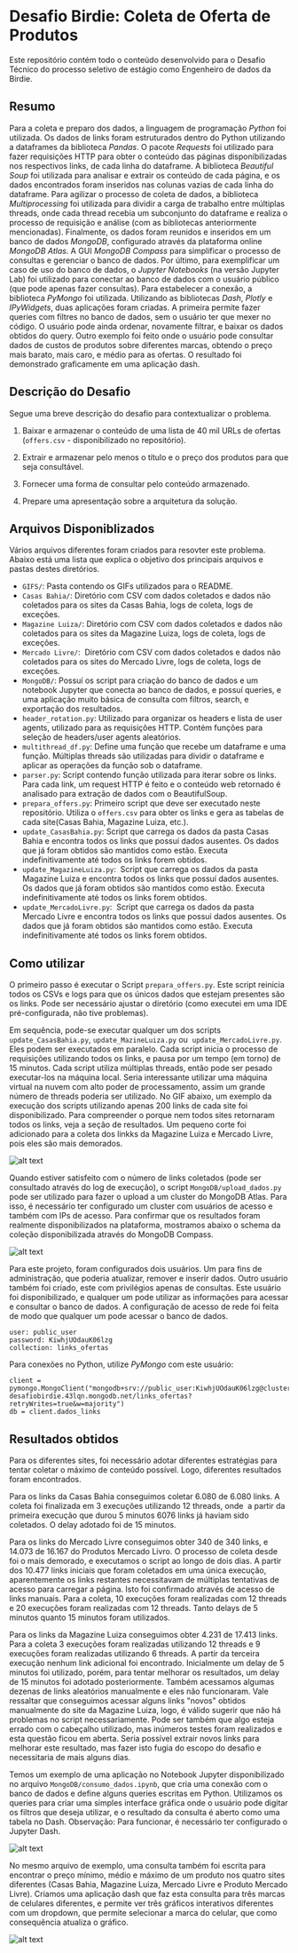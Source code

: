 # Desafio Birdie: Coleta de Oferta de Produtos
Este repositório contém todo o conteúdo desenvolvido para o Desafio Técnico do processo seletivo de estágio como Engenheiro de dados da Birdie. 

## Resumo

Para a coleta e preparo dos dados, a linguagem de programação *Python* foi utilizada. Os dados de links foram estruturados dentro do Python utilizando a dataframes da biblioteca *Pandas*. O pacote *Requests*  foi utilizado para fazer requisições HTTP para obter o conteúdo das páginas disponibilizadas nos respectivos links, de cada linha do dataframe. A biblioteca *Beautiful Soup* foi utilizada para analisar e extrair os conteúdo de cada página, e os dados encontrados foram inseridos nas colunas vazias de cada linha do dataframe. Para agilizar o processo de coleta de dados, a biblioteca *Multiprocessing* foi utilizada para dividir a carga de trabalho entre múltiplas threads, onde cada thread recebia um subconjunto do dataframe e realiza o processo de requisição e análise (com as bibliotecas anteriormente mencionadas). Finalmente, os dados foram reunidos e inseridos em um banco de dados *MongoDB*, configurado através da plataforma online *MongoDB Atlas*.  A GUI *MongoDB Compass* para simplificar o processo de consultas e gerenciar o banco de dados. Por último, para exemplificar um caso de uso do banco de dados, o *Jupyter Notebooks* (na versão Jupyter Lab) foi utilizado para conectar ao banco de dados com o usuário público (que pode apenas fazer consultas). Para estabelecer a conexão, a biblioteca *PyMongo* foi utilizada. Utilizando as bibliotecas *Dash*, *Plotly* e *IPyWidgets*, duas aplicações foram criadas. A primeira permite fazer queries com filtres no banco de dados, sem o usuário ter que mexer no código. O usuário pode ainda ordenar, novamente filtrar, e baixar os dados obtidos do query. Outro exemplo foi feito onde o usuário pode consultar dados de custos de produtos sobre diferentes marcas, obtendo o preço mais barato, mais caro, e médio para as ofertas. O resultado foi demonstrado graficamente em uma aplicação dash. 

## Descrição do Desafio

Segue uma breve descrição do desafio para contextualizar o problema.

1. Baixar e armazenar o conteúdo de uma lista de 40 mil URLs de ofertas (`offers.csv` - disponibilizado no repositório).

2. Extrair e armazenar pelo menos o título e o preço dos produtos para que seja consultável. 

3. Fornecer uma forma de consultar pelo conteúdo armazenado.

4. Prepare uma apresentação sobre a arquitetura da solução.

## Arquivos Disponiblizados

Vários arquivos diferentes foram criados para resovter este problema. Abaixo está uma lista que explica o objetivo dos principais arquivos e pastas destes diretórios. 

* `GIFS/`: Pasta contendo os GIFs utilizados para o README.
* `Casas Bahia/`: Diretório com CSV com dados coletados e dados não coletados para os sites da Casas Bahia, logs de coleta, logs de exceções. 
* `Magazine Luiza/`: Diretório com CSV com dados coletados e dados não coletados para os sites da Magazine Luiza, logs de coleta, logs de exceções. 
* `Mercado Livre/`:  Diretório com CSV com dados coletados e dados não coletados para os sites do Mercado Livre, logs de coleta, logs de exceções. 
* `MongoDB/`: Possuí os script para criação do banco de dados e um notebook Jupyter que conecta ao banco de dados, e possuí queries, e uma aplicação muito básica de consulta com filtros, search, e exportação dos resultados. 
* `header_rotation.py`: Utilizado para organizar os headers e lista de user agents, utilizado para as requisições HTTP. Contém funções para seleção de headers/user agents aleatórios.
* `multithread_df.py`: Define uma função que recebe um dataframe e uma função. Múltiplas threads são utilizadas para dividir o dataframe e aplicar as operações da função sob o dataframe.
* `parser.py`: Script contendo função utilizada para iterar sobre os links. Para cada link, um request HTTP é feito e o conteúdo web retornado é analisado para extração de dados com o BeautifulSoup. 
* `prepara_offers.py`: Primeiro script que deve ser executado neste repositório. Utiliza o `offers.csv` para obter os links e gera as tabelas de cada site(Casas Bahia, Magazine Luiza, etc.).
* `update_CasasBahia.py`: Script que carrega os dados da pasta Casas Bahia e encontra todos os links que possuí dados ausentes. Os dados que já foram obtidos são mantidos como estão. Executa indefinitivamente até todos os links forem obtidos. 
* `update_MagazineLuiza.py`:  Script que carrega os dados da pasta Magazine Luiza e encontra todos os links que possuí dados ausentes. Os dados que já foram obtidos são mantidos como estão. Executa indefinitivamente até todos os links forem obtidos. 
* `update_MercadoLivre.py`:  Script que carrega os dados da pasta Mercado Livre e encontra todos os links que possuí dados ausentes. Os dados que já foram obtidos são mantidos como estão. Executa indefinitivamente até todos os links forem obtidos. 

## Como utilizar

O primeiro passo é executar o Script `prepara_offers.py`. Este script reinicia todos os CSVs e logs para que os únicos dados que estejam presentes são os links. Pode ser necessário ajustar o diretório (como executei em uma IDE pré-configurada, não tive problemas).

Em sequência, pode-se executar qualquer um dos scripts `update_CasasBahia.py`, `update_MazineLuiza.py` ou  `update_MercadoLivre.py`. Eles podem ser executados em paralelo. Cada script inicia o processo de requisições utilizando todos os links, e pausa por um tempo (em torno) de 15 minutos. Cada script utiliza múltiplas threads, então pode ser pesado executar-los na máquina local. Seria interessante utilizar uma máquina virtual na nuvem com alto poder de processamento, assim um grande número de threads poderia ser utilizado. No GIF abaixo, um exemplo da execução dos scripts utilizando apenas 200 links de cada site foi disponibilizado. Para compreender o porque nem todos sites retornaram todos os links, veja a seção de resultados. Um pequeno corte foi adicionado para a coleta dos linkks da Magazine Luiza e Mercado Livre, pois eles são mais demorados. 

![alt text](GIFS/teste_coleta.gif)


Quando estiver satisfeito com o número de links coletados (pode ser consultado através do log de execução), o script `MongoDB/upload_dados.py` pode ser utilizado para fazer o upload a um cluster do MongoDB Atlas. Para isso, é necessário ter configurado um cluster com usuários de acesso e também com IPs de acesso. Para confirmar que os resultados foram realmente disponibilizados na plataforma, mostramos abaixo o schema da coleção disponibilizada através do MongoDB Compass.

![alt text](GIFS/teste_bd.gif)


Para este projeto, foram configurados dois usuários. Um para fins de administração, que poderia atualizar, remover e inserir dados. Outro usuário também foi criado, este com privilégios apenas de consultas. Este usuário foi disponibilizado, e qualquer um pode utilizar as informações para acessar e consultar o banco de dados. A configuração de acesso de rede foi feita de modo que qualquer um pode acessar o banco de dados.

```
user: public_user
password: KiwhjUOdauK06lzg
collection: links_ofertas
```

Para conexões no Python, utilize *PyMongo* com este usuário:

```
client = pymongo.MongoClient("mongodb+srv://public_user:KiwhjUOdauK06lzg@cluster-desafiobirdie.43lqn.mongodb.net/links_ofertas?retryWrites=true&w=majority")
db = client.dados_links

```

## Resultados obtidos

Para os diferentes sites, foi necessário adotar diferentes estratégias para tentar coletar o máximo de conteúdo possível. Logo, diferentes resultados foram encontrados. 

Para os links da Casas Bahia conseguimos coletar 6.080 de 6.080 links. A coleta foi finalizada em 3 execuções utilizando 12 threads, onde  a partir da primeira execução que durou 5 minutos 6076 links já haviam sido coletados. O delay adotado foi de 15 minutos.

Para os links do Mercado Livre conseguimos obter 340 de 340 links, e 14.073 de 16.167 do Produtos Mercado Livro. O processo de coleta desde foi o mais demorado, e executamos o script ao longo de dois dias. A partir dos 10.477 links iniciais que foram coletados em uma única execução, aparentemente os links restantes necessitavam de múltiplas tentativas de acesso para carregar a página. Isto foi confirmado através de acesso de links manuais. Para a coleta, 10 execuções foram realizadas com 12 threads e 20 execuções foram realizadas com 12 threads. Tanto delays de 5 minutos quanto 15 minutos foram utilizados.

Para os links da Magazine Luiza conseguimos obter 4.231 de 17.413 links. Para a coleta 3 execuções foram realizadas utilizando 12 threads e 9 execuções foram realizadas utilizando 6 threads. A partir da terceira execução nenhum link adicional foi encontrado. Inicialmente um delay de 5 minutos foi utilizado, porém, para tentar melhorar os resultados, um delay de 15 minutos foi adotado posteriormente. Também acessamos algumas dezenas de links aleatórios manualmente e eles não funcionaram. Vale ressaltar que conseguimos acessar alguns links "novos" obtidos manualmente do site da Magazine Luiza, logo, é válido sugerir que não há problemas no script necessariamente. Pode ser também que algo esteja errado com o cabeçalho utilizado, mas inúmeros testes foram realizados e esta questão ficou em aberta. Seria possível extrair novos links para melhorar este resultado, mas fazer isto fugia do escopo do desafio e necessitaria de mais alguns dias. 

Temos um exemplo de uma aplicação no Notebook Jupyter disponibilizado no arquivo `MongoDB/consumo_dados.ipynb`, que cria uma conexão com o banco de dados e define alguns queries escritas em Python. Utilizamos os queries para criar uma simples interface gráfica onde o usuário pode digitar os filtros que deseja utilizar, e o resultado da consulta é aberto como uma tabela no Dash. Observação: Para funcionar, é necessário ter configurado o Jupyter Dash. 

![alt text](GIFS/teste_consulta.gif)

No mesmo arquivo de exemplo, uma consulta também foi escrita para encontrar o preço mínimo, médio e máximo de um produto nos quatro sites diferentes (Casas Bahia, Magazine Luiza, Mercado Livre e Produto Mercado Livre). Criamos uma aplicação dash que faz esta consulta para três marcas de celulares diferentes, e permite ver três gráficos interativos diferentes com um dropdown, que permite selecionar a marca do celular, que como consequência atualiza o gráfico.


![alt text](GIFS/teste_plots.gif)
